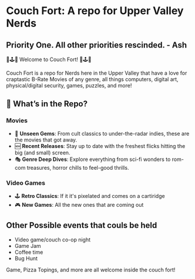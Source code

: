 # Couch Fort: A repo for Upper Valley Nerds

## Priority One. All other priorities rescinded. - Ash

🍿🕹️💾 Welcome to Couch Fort! 💾🕹️🍿

Couch Fort is a repo for Nerds here in the Upper Valley that have a love for craptastic B-Rate Movies of any genre, all things computers, digital art, physical/digital security, games, puzzles, and more!

## 📜 What’s in the Repo?

### Movies
- 🎥 **Unseen Gems**: From cult classics to under-the-radar indies, these are the movies that got away.
- 🆕 **Recent Releases**: Stay up to date with the freshest flicks hitting the big (and small) screen.
- 🎭 **Genre Deep Dives**: Explore everything from sci-fi wonders to rom-com treasures, horror chills to feel-good thrills.

### Video Games
- 🕹️ **Retro Classics**: If it it's pixelated and comes on a cartiridge
- 🎮 **New Games**: All the new ones that are coming out

## Other Possible events that couls be held
- Video game/couch co-op night
- Game Jam
- Coffee time
- Bug Hunt


Game, Pizza Topings, and more are all welcome inside the couch fort!
